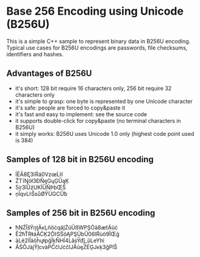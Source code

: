Base 256 Encoding using Unicode (B256U)
=======================================

This is a simple C++ sample to represent binary data in B256U encoding. Typical use cases for B256U encodings are passwords, file checksums, identifiers and hashes.

Advantages of B256U
-------------------
* it's short: 128 bit require 16 characters only, 256 bit require 32 characters only
* it's simple to grasp: one byte is represented by one Unicode character
* it's safe: people are forced to copy&paste it 
* it's fast and easy to implement: see the source code
* it supports double-click for copy&paste (no terminal characters in B256U) 
* it simply works: B256U uses Unicode 1.0 only (highest code point used is 384)

Samples of 128 bit in B256U encoding
------------------------------------
* ĺËĀ8Ę3ĩŔá0VzœĹŀî
* ŽTĭŊõł3ÐÑęGųĢÛąĶ
* 5iŗ3īÛźUKĺŰÑÞbŒŜ
* ņĨqvLŀŠsůØŸÙGCŰƀ

Samples of 256 bit in B256U encoding
------------------------------------
* ħŅŹĬšÝŋţĀĸĻňőċqâĮŹúŪßWPŞÓā8æťÁüċ
* Ě2ħŤRŧáÃĆĶ2ÕŀSŜöĄPŞÜbŰ06lŔùö9ĬŒģ
* āLë2lÏäöĥųŧpğĨķŇHĺ4LăsŸđĵ_űLeYhĩ
* ÂŚÔJàįŶļcvàPĈčĲċĉĲĂūęŻÉĢJĸķ3ğPĭŠ
